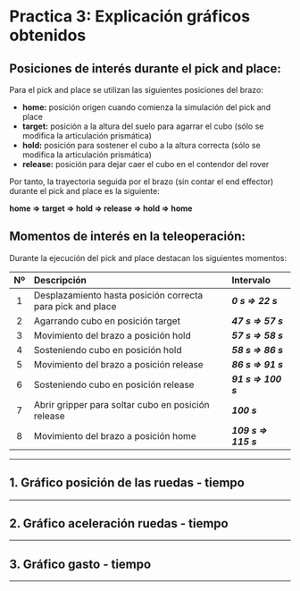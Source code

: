# Practica 3: Explicación gráficos obtenidos

## Posiciones de interés durante el pick and place:
Para el pick and place se utilizan las siguientes posiciones del brazo:
- **home:** posición origen cuando comienza la simulación del pick and place
- **target:** posición a la altura del suelo para agarrar el cubo (sólo se modifica la articulación prismática)
- **hold:** posición para sostener el cubo a la altura correcta (sólo se modifica la articulación prismática)
- **release:** posición para dejar caer el cubo en el contendor del rover

Por tanto, la trayectoria seguida por el brazo (sin contar el end effector) durante el pick and place es la siguiente:

**home &rArr; target &rArr; hold &rArr; release &rArr; hold &rArr; home**

## Momentos de interés en la teleoperación:
Durante la ejecución del pick and place destacan los siguientes momentos:

| Nº | Descripción                                      | Intervalo        |
|:--:|:-------------------------------------------------|:-----------------|
| 1  | Desplazamiento hasta posición correcta para pick and place | ***0 s &rArr; 22 s*** |
| 2  | Agarrando cubo en posición target                | ***47 s &rArr; 57 s***|
| 3  | Movimiento del brazo a posición hold             | ***57 s &rArr; 58 s***|
| 4  | Sosteniendo cubo en posición hold                | ***58 s &rArr; 86 s***|
| 5  | Movimiento del brazo a posición release          | ***86 s &rArr; 91 s***|
| 6  | Sosteniendo cubo en posición release             | ***91 s &rArr; 100 s***|
| 7  | Abrir gripper para soltar cubo en posición release| ***100 s***      |
| 8  | Movimiento del brazo a posición home             | ***109 s &rArr; 115 s***|
---

## 1. Gráfico posición de las ruedas - tiempo


---

## 2. Gráfico aceleración ruedas - tiempo 

---

## 3. Gráfico gasto - tiempo


---
